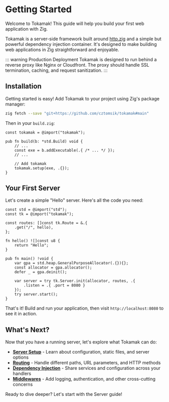 # Getting Started

Welcome to Tokamak! This guide will help you build your first web application with Zig.

Tokamak is a server-side framework built around [http.zig](https://github.com/karlseguin/http.zig) and a simple but powerful dependency injection container. It's designed to make building web applications in Zig straightforward and enjoyable.

::: warning Production Deployment
Tokamak is designed to run behind a reverse proxy like Nginx or Cloudfront. The proxy should handle SSL termination, caching, and request sanitization.
:::

## Installation

Getting started is easy! Add Tokamak to your project using Zig's package manager:

```bash
zig fetch --save "git+https://github.com/cztomsik/tokamak#main"
```

Then in your `build.zig`:

```zig
const tokamak = @import("tokamak");

pub fn build(b: *std.Build) void {
    // ...
    const exe = b.addExecutable(.{ /* ... */ });
    // ...

    // Add tokamak
    tokamak.setup(exe, .{});
}
```

## Your First Server

Let's create a simple "Hello" server. Here's all the code you need:

```zig
const std = @import("std");
const tk = @import("tokamak");

const routes: []const tk.Route = &.{
    .get("/", hello),
};

fn hello() ![]const u8 {
    return "Hello";
}

pub fn main() !void {
    var gpa = std.heap.GeneralPurposeAllocator(.{}){};
    const allocator = gpa.allocator();
    defer _ = gpa.deinit();

    var server = try tk.Server.init(allocator, routes, .{
        .listen = .{ .port = 8080 }
    });
    try server.start();
}
```

That's it! Build and run your application, then visit `http://localhost:8080` to see it in action.

## What's Next?

Now that you have a running server, let's explore what Tokamak can do:

- **[Server Setup](/guide/server)** - Learn about configuration, static files, and server options
- **[Routing](/guide/routing)** - Handle different paths, URL parameters, and HTTP methods
- **[Dependency Injection](/guide/dependency-injection)** - Share services and configuration across your handlers
- **[Middlewares](/guide/middlewares)** - Add logging, authentication, and other cross-cutting concerns

Ready to dive deeper? Let's start with the Server guide!
